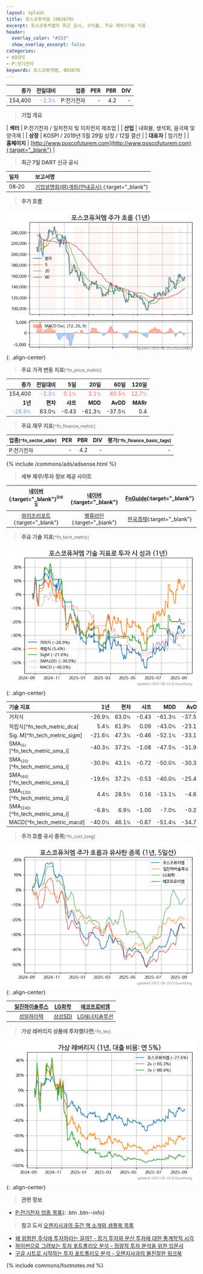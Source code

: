 ```yaml
---
layout: splash
title: 포스코퓨처엠 (003670)
excerpt: 포스코퓨처엠의 최근 공시, 수익률, 주요 재무/기술 지표
header:
  overlay_color: "#333"
  show_overlay_excerpt: false
categories:
- KOSPI
- P:전기전자
keywords: 포스코퓨처엠, 003670
---
```


| **종가** | **전일대비** | **업종** | **PER** | **PBR** | **DIV** |
| -------: | -----------: | -------: | ------: | ------: | ------: |
| 154,400 | <span style="color: cornflowerblue">-2.3<small>%</small></span> | P:전기전자 | - | 4.2 | - |

<!-- more -->


> **기업 개요**<a id="company"></a>

| <span style="white-space:nowrap;">**섹터**</span> | P:전기전자 / 일차전지 및 이차전지 제조업 |
| <span style="white-space:nowrap;">**산업**</span> | 내화물, 생석회, 음극재 및 양극재 |
| <span style="white-space:nowrap;">**상장**</span> | KOSPI / 2019년 5월 29일 상장 / 12월 결산 |
| <span style="white-space:nowrap;">**대표자**</span> | 엄기천 |
| <span style="white-space:nowrap;">**홈페이지**</span> | [http://www.poscofuturem.com](http://www.poscofuturem.com){:target="_blank"} |


> **최근 7일 DART 신규 공시**<a id="dart"></a>

| **일자** |      | **보고서명** |
| :------- | :--- | :----------- |
| 08&#x2011;20 | | [기업설명회(IR)개최(안내공시)              ](https://dart.fss.or.kr/dsaf001/main.do?rcpNo=20250820800152){:target="_blank"} |


> **주가 흐름**<a id="price"></a>

![003670](/stock/images/003670.png){: .align-center}


> **주요 가격 변동 지표**<small>[^fn_price_metric]</small>

| **종가** | **전일대비** | **5일** | **20일** | **60일** | **120일** |
| -------: | -----------: | ------: | -------: | -------: | --------: |
| 154,400 | <span style="color: cornflowerblue">-2.3<small>%</small></span> | <span style="color: tomato">0.1<small>%</small></span> | <span style="color: tomato">3.1<small>%</small></span> | <span style="color: tomato">40.5<small>%</small></span> | <span style="color: tomato">12.7<small>%</small></span> |
| **1년** | **편차** | **샤프** | **MDD** | **AvDD** | **MARr** |
| <span style="color: cornflowerblue">-26.9<small>%</small></span> | 63.0<small>%</small> | -0.43 | -61.3<small>%</small> | -37.5<small>%</small> | 0.4 |


> **주요 재무 지표**<small>[^fn_finance_metric]</small>

| **업종**<small>[^fn_sector_abbr]</small> | **PER** | **PBR** | **DIV** | **평가**<small>[^fn_finance_basic_tags]</small> |
| :--------------------------------------- | ------: | ------: | ------: | ----------------------------------------------: |
| P:전기전자 | - | 4.2 | - | - |



{% include /commons/ads/adsense.html %}

> **세부 재무/투자 정보 제공 사이트**

| [네이버](https://m.stock.naver.com/domestic/stock/003670/finance/summary){:target="_blank"}<sup><small>모바일</small></sup> | [네이버](https://finance.naver.com/item/coinfo.naver?code=003670){:target="_blank"} | [FnGuide](https://comp.fnguide.com/SVO2/ASP/SVD_Invest.asp?gicode=A003670&MenuYn=Y){:target="_blank"} |
| :---: | :---: | :---: |
| [와이즈리포트](https://comp.wisereport.co.kr/company/c1040001.aspx?cmp_cd=003670){:target="_blank"} | [밸류라인](https://www.valueline.co.kr/finance/summary/003670){:target="_blank"} | [한국경제](https://markets.hankyung.com/stock/003670/financial-summary){:target="_blank"} |


> **주요 기술 지표**<small>[^fn_tech_metric]</small>


![003670](/stock/images/003670_tech.png){: .align-center}

| **기술 지표** | **1년** | **편차** | **샤프** | **MDD** | **AvDD** |
| :------------ | ------: | -----------: | -------: | ------: | -------: |
| 거치식 | -26.9<small>%</small> | 63.0<small>%</small> | -0.43 | -61.3<small>%</small> | -37.5<small>%</small> |
| 적립식[^fn_tech_metric_dca] | 5.4<small>%</small> | 61.9<small>%</small> | 0.09 | -43.0<small>%</small> | -23.1<small>%</small> |
| Sig. M[^fn_tech_metric_sigm] | -21.6<small>%</small> | 47.3<small>%</small> | -0.46 | -52.1<small>%</small> | -33.1<small>%</small> |
| SMA<small><sub>(5)</sub></small>[^fn_tech_metric_sma_i] | -40.3<small>%</small> | 37.2<small>%</small> | -1.08 | -47.5<small>%</small> | -31.9<small>%</small> |
| SMA<small><sub>(20)</sub></small>[^fn_tech_metric_sma_i] | -30.9<small>%</small> | 43.1<small>%</small> | -0.72 | -50.0<small>%</small> | -30.3<small>%</small> |
| SMA<small><sub>(60)</sub></small>[^fn_tech_metric_sma_i] | -19.6<small>%</small> | 37.2<small>%</small> | -0.53 | -40.0<small>%</small> | -25.4<small>%</small> |
| SMA<small><sub>(120)</sub></small>[^fn_tech_metric_sma_i] | 4.4<small>%</small> | 28.5<small>%</small> | 0.16 | -13.1<small>%</small> | -4.6<small>%</small> |
| SMA<small><sub>(240)</sub></small>[^fn_tech_metric_sma_i] | -6.8<small>%</small> | 6.9<small>%</small> | -1.00 | -7.0<small>%</small> | -0.2<small>%</small> |
| MACD[^fn_tech_metric_macd] | -40.0<small>%</small> | 46.1<small>%</small> | -0.87 | -51.4<small>%</small> | -34.7<small>%</small> |


> **주가 흐름 유사 종목**<a id="corr"></a><small>[^fn_corr_long]</small>

![003670](/stock/images/003670_corr.png){: .align-center}

|       | [일진하이솔루스](/271940/) | [LG화학](/051910/) | [에코프로비엠](/247540/) |
| :---: | :------------------------------------: | :------------------------------------: | :------------------------------------: |
|       | [성일하이텍](/365340/) | [삼성SDI](/006400/) | [LG에너지솔루션](/373220/) |


> **가상 레버리지 상품에 투자했다면**<a id="2x"></a><small>[^fn_lev]</small>

![003670](/stock/images/003670_2x.png){: .align-center}


> **관련 정보**

- [P:전기전자 업종 목록](/stats/sector/kospi_업종_전기전자_종목/){: .btn .btn--info}

> **참고 도서** [오렌지사과의 출간 책 소개와 샘플북 목록](https://kongdori.tistory.com/691)

- [왜 위험한 주식에 투자하라는 걸까? - 장기 투자와 분산 투자에 대한 통계학적 시각](https://kongdori.tistory.com/421)
- [파이썬으로 그려보는 투자 포트폴리오 분석  - 정량적 투자 분석을 위한 입문서](https://kongdori.tistory.com/643)
- [구글 시트로 시작하는 투자 포트폴리오 분석 - 오렌지사과의 불친절한 워크북](https://kongdori.tistory.com/449)


{% include commons/footnotes.md %}